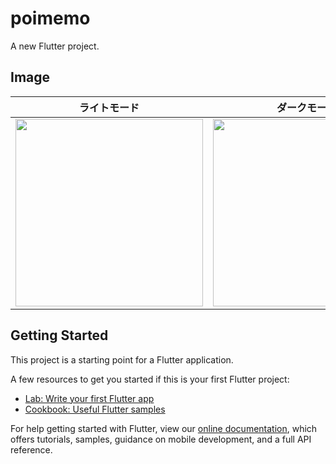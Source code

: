 # poimemo

A new Flutter project.

## Image

|ライトモード|ダークモード|
|---|---|
|<img src="https://user-images.githubusercontent.com/92189386/166618476-fa567c56-633f-4d3d-8a7a-0dc43b2ab5d4.png" width="300">|<img src="https://user-images.githubusercontent.com/92189386/166618492-aad6601c-9fc8-41e4-bcb4-1a3460169d00.png" width="300">|

## Getting Started

This project is a starting point for a Flutter application.

A few resources to get you started if this is your first Flutter project:

- [Lab: Write your first Flutter app](https://flutter.dev/docs/get-started/codelab)
- [Cookbook: Useful Flutter samples](https://flutter.dev/docs/cookbook)

For help getting started with Flutter, view our
[online documentation](https://flutter.dev/docs), which offers tutorials,
samples, guidance on mobile development, and a full API reference.
